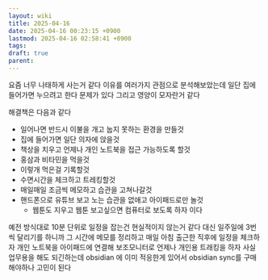 ```yaml
---
layout: wiki
title: 2025-04-16
date: 2025-04-16 00:23:15 +0900
lastmod: 2025-04-16 02:58:41 +0900
tags: 
draft: true
parent: 
---
```

요즘 너무 나태하게 사는거 같다
이유를 여러가지 관점으로 분석해보았는데
일단 집에 들어가면 누으려고 한다
문제가 있다
그리고 영양이 모자란거 같다

해결책은 다음과 같다
- 일어나면 반드시 이불을 개고 눕지 못하는 환경을 만들것
- 집에 들어가면 일단 의자에 앉을것
- 책상을 치우고 언제나 개인 노트북을 접근 가능하도록 할것
- 홍삼과 비타민을 먹을것
- 이렇개 먹은걸 기록할것
- 수면시간을 체크하고 트레킹할것
- 매일매일 조금씩 메모하고 습관을 고쳐나갈것
- 핸드폰으로 유튜브 보고 노는 습관을 없애고 아이패드로만 놀것
	- 웹툰도 지우고 웹툰 보고싶으면 컴퓨터로 보도록 하자
이다

예전 방식대로 10분 단위로 일정을 잡는건 현실적이지 않는거 같다
대신 일주일에 3번씩 달리기를 하니까 그 시간에 메모를 정리하고 매일 아침 출근한 직후에 일정을 체크하자
개인 노트북을 아이패드에 연결해 보조모니터로 언제나 개인용 트래킹을 하자
사실 업무용을 해도 되긴하는데 obsidian 에 이미 적응한게 있어서 obsidian sync를 구매해야하나 고민이 된다
